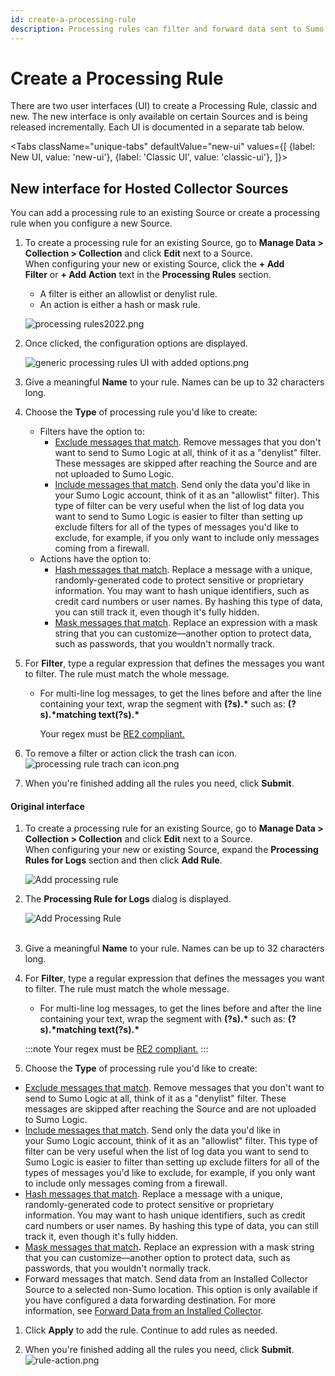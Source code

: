 ```yaml
---
id: create-a-processing-rule
description: Processing rules can filter and forward data sent to Sumo Logic.
---
```


# Create a Processing Rule

There are two user interfaces (UI) to create a Processing Rule, classic and new. The new interface is only available on certain Sources and is being released incrementally.
Each UI is documented in a separate tab below.

<Tabs
  className="unique-tabs"
  defaultValue="new-ui"
  values={[
    {label: New UI, value: 'new-ui'},
    {label: 'Classic UI', value: 'classic-ui'},
  ]}>

<TabItem value="new-ui">
  
## New interface for Hosted Collector Sources

You can add a processing rule to an existing Source or create a processing rule when you configure a new Source.

1.  To create a processing rule for an existing Source, go to **Manage Data > Collection > Collection** and click **Edit** next to a Source. When configuring your new or existing Source, click the **\+ Add Filter** or **\+ Add** **Action** text in the **Processing Rules** section. 
    
    *   A filter is either an allowlist or denylist rule.
    *   An action is either a hash or mask rule.
    
    ![processing rules2022.png](/img/processing-rules/create-a-processing-rule/processing_rules2022.png)
2.  Once clicked, the configuration options are displayed.
    
    ![generic processing rules UI with added options.png](/img/processing-rules/create-a-processing-rule/generic_processing_rules_UI_with_added_options.png)
    
3.  Give a meaningful **Name** to your rule. Names can be up to 32 characters long.
4.  Choose the **Type** of processing rule you'd like to create:
    *   Filters have the option to:
        *   [Exclude messages that match](/Manage/Collection/Processing-Rules/Include-and-Exclude-Rules "Include and Exclude Rules"). Remove messages that you don't want to send to Sumo Logic at all, think of it as a "denylist" filter. These messages are skipped after reaching the Source and are not uploaded to Sumo Logic.
        *   [Include messages that match](/Manage/Collection/Processing-Rules/Include-and-Exclude-Rules "Send_Data/Manage_Collectors_and_Sources/Processing_Rules/Include_and_Exclude_Rules"). Send only the data you'd like in your Sumo Logic account, think of it as an "allowlist" filter). This type of filter can be very useful when the list of log data you want to send to Sumo Logic is easier to filter than setting up exclude filters for all of the types of messages you'd like to exclude, for example, if you only want to include only messages coming from a firewall.
    *   Actions have the option to:
        *   [Hash messages that match](/Manage/Collection/Processing-Rules/Hash-Rules "Hash Rules"). Replace a message with a unique, randomly-generated code to protect sensitive or proprietary information. You may want to hash unique identifiers, such as credit card numbers or user names. By hashing this type of data, you can still track it, even though it's fully hidden.
        *   [Mask messages that match](/Manage/Collection/Processing-Rules/Mask-Rules "Mask Rules"). Replace an expression with a mask string that you can customize—another option to protect data, such as passwords, that you wouldn't normally track.
5.  For **Filter**, type a regular expression that defines the messages you want to filter. The rule must match the whole message.
    *   For multi-line log messages, to get the lines before and after the line containing your text, wrap the segment with **(?s).\*** such as: **(?s).\*matching text(?s).\***
        
        Your regex must be [RE2 compliant.](https://github.com/google/re2/wiki/Syntax "https://github.com/google/re2/wiki/Syntax")
        
6.  To remove a filter or action click the trash can icon.  
    ![processing rule trach can icon.png](/img/processing-rules/create-a-processing-rule/trashcan-icon.png)
7.  When you're finished adding all the rules you need, click **Submit**.

</TabItem>
 <TabItem value="classic-ui">

#### Original interface

1.  To create a processing rule for an existing Source, go to ****Manage Data > Collection > Collection**** and click ****Edit**** next to a Source. When configuring your new or existing Source, expand the ****Processing Rules for Logs**** section and then click ****Add Rule****.  
      
    ![Add processing rule](/img/processing-rules/create-a-processing-rule/no-rules.png)
    
2.  The ****Processing Rule for Logs**** dialog is displayed.   
      
    ![Add Processing Rule](/img/processing-rules/create-a-processing-rule/redact-rules.png)  
     
3.  Give a meaningful **Name** to your rule. Names can be up to 32 characters long.
4.  For ****Filter****, type a regular expression that defines the messages you want to filter. The rule must match the whole message.
    *   For multi-line log messages, to get the lines before and after the line containing your text, wrap the segment with ****(?s).\***** such as: ****(?s).\*matching text(?s).\*****
        
    :::note
    Your regex must be [RE2 compliant.](https://github.com/google/re2/wiki/Syntax "https://github.com/google/re2/wiki/Syntax")
    :::

5.  Choose the ****Type**** of processing rule you'd like to create:

*   [Exclude messages that match](/Manage/Collection/Processing-Rules/Include-and-Exclude-Rules "Include and Exclude Rules"). Remove messages that you don't want to send to Sumo Logic at all, think of it as a "denylist" filter. These messages are skipped after reaching the Source and are not uploaded to Sumo Logic.
*   [Include messages that match](/Manage/Collection/Processing-Rules/Include-and-Exclude-Rules "Send_Data/Manage_Collectors_and_Sources/Processing_Rules/Include_and_Exclude_Rules"). Send only the data you'd like in your Sumo Logic account, think of it as an "allowlist" filter. This type of filter can be very useful when the list of log data you want to send to Sumo Logic is easier to filter than setting up exclude filters for all of the types of messages you'd like to exclude, for example, if you only want to include only messages coming from a firewall.
*   [Hash messages that match](/Manage/Collection/Processing-Rules/Hash-Rules "Hash Rules"). Replace a message with a unique, randomly-generated code to protect sensitive or proprietary information. You may want to hash unique identifiers, such as credit card numbers or user names. By hashing this type of data, you can still track it, even though it's fully hidden.
*   [Mask messages that match](/Manage/Collection/Processing-Rules/Mask-Rules "Mask Rules")****.**** Replace an expression with a mask string that you can customize—another option to protect data, such as passwords, that you wouldn't normally track.
*   Forward messages that match. Send data from an Installed Collector Source to a selected non-Sumo location. This option is only available if you have configured a data forwarding destination. For more information, see [Forward Data from an Installed Collector](/Manage/Data-Forwarding/Configure-Data-Forwarding-for-Installed-Collectors "Manage/Data-Forwarding/Configure-Data-Forwarding-for-Installed-Collectors").

1.  Click ****Apply**** to add the rule. Continue to add rules as needed.

1.  When you're finished adding all the rules you need, click **Submit**.  
    ![rule-action.png](/img/processing-rules/create-a-processing-rule/save-rule.png)

  </TabItem>
</Tabs>
